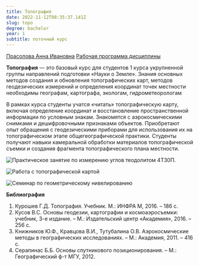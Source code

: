```yaml
---
title: Топография
date: 2022-11-12T08:35:37.141Z
slug: topo
degree: bachelor
year: 1
subtitle: поточный курс
---
```


[Прасолова Анна Ивановна](./people/prasolova)
[Рабочая программа дисциплины](https://disk.yandex.ru/i/-5LpXStn2eFDBw)

<b>Топография</b> — это базовый курс для студентов 1 курса укрупненной группы направлений подготовки «Науки о Земле». Знания основных методов создания и обновления топографических карт, методов геодезических измерений и определения координат точек местности необходимы географам, картографа, экологам, гидрометеорологам

В рамках курса студенты учатся «читать» топографическую карту, включая определение координат и восстановление пространственной информации по условным знакам. Знакомятся с аэрокосмическими снимками и дешифровочными признаками объектов. Приобретают опыт обращения с геодезическими приборами для использования их на топографическом этапе общегеографической практики. Студенты получают навыки камеральной обработки материалов топографической съемки и создания фрагмента топографического плана местности.</div>

![Практическое занятие по измерению углов теодолитом 4Т30П.](~/assets/images/topo_1.jpg 'Практическое занятие по измерению углов теодолитом 4Т30П.')

![Работа с топографической картой](~/assets/images/topo_2.jpg 'Работа с топографической картой')

![Семинар по геометрическому нивелированию](~/assets/images/topo_3.jpg 'Семинар по геометрическому нивелированию')

**Библиография**

1. Курошев Г.Д. Топография. Учебник. М.: ИНФРА М, 2016. – 186 с.
2. Кусов B.C. Основы геодезии, картографии и космоаэросъемки: учебник, 3-е издание. – М.: Издательский центр «Академия», 2016. – 256 с.
3. Книжников Ю.Ф., Кравцова В.И., Тутубалина О.В. Аэрокосмические методы в географических исследованиях. – М.: Академия, 2011. – 416 с.
4. Серапинас Б.Б. Основы спутникового позиционирования. – М.: Географический ф-т МГУ, 2012.
